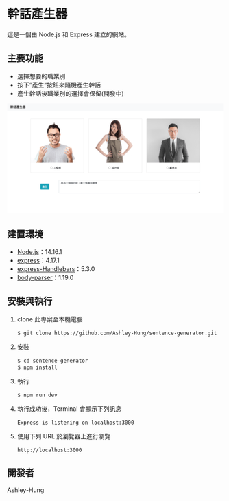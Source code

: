 # 幹話產生器

這是一個由 Node.js 和 Express 建立的網站。

## 主要功能

- 選擇想要的職業別
- 按下”產生“按鈕來隨機產生幹話
- 產生幹話後職業別的選擇會保留(開發中)

![demo image](https://github.com/Ashley-Hung/sentence-generator/blob/master/demo.png)



## 建置環境

- [Node.js](https://nodejs.org/en/)：14.16.1
- [express](https://www.npmjs.com/package/express)：4.17.1
- [express-Handlebars](https://www.npmjs.com/package/express-handlebars)：5.3.0
- [body-parser](https://www.npmjs.com/package/body-parser)：1.19.0



## 安裝與執行

1. clone 此專案至本機電腦

   ```
   $ git clone https://github.com/Ashley-Hung/sentence-generator.git
   ```

2. 安裝

   ```
   $ cd sentence-generator
   $ npm install
   ```

3. 執行

   ```
   $ npm run dev
   ```

4. 執行成功後，Terminal 會顯示下列訊息

   ```
   Express is listening on localhost:3000
   ```

5. 使用下列 URL 於瀏覽器上進行瀏覽

   ```
   http://localhost:3000
   ```




## 開發者

Ashley-Hung



